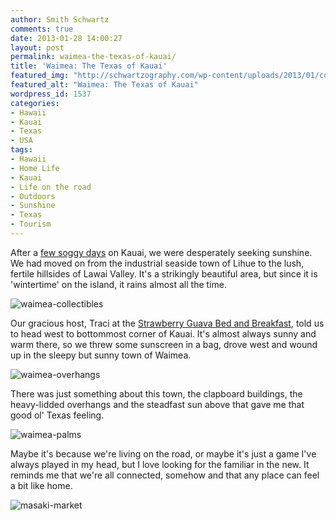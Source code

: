 ```yaml
---
author: Smith Schwartz
comments: true
date: 2013-01-28 14:00:27
layout: post
permalink: waimea-the-texas-of-kauai/
title: 'Waimea: The Texas of Kauai'
featured_img: "http://schwartzography.com/wp-content/uploads/2013/01/county-of-kauai.jpg"
featured_alt: "Waimea: The Texas of Kauai"
wordpress_id: 1537
categories:
- Hawaii
- Kauai
- Texas
- USA
tags:
- Hawaii
- Home Life
- Kauai
- Life on the road
- Outdoors
- Sunshine
- Texas
- Tourism
---
```


After a [few soggy days](http://schwartzography.com/from-red-mud-to-roosters-touchdown-in-kauai/) on Kauai, we were desperately seeking sunshine. We had moved on from the industrial seaside town of Lihue to the lush, fertile hillsides of Lawai Valley. It's a strikingly beautiful area, but since it is 'wintertime' on the island, it rains almost all the time.

![waimea-collectibles](http://schwartzography.com/wp-content/uploads/2013/01/waimea-collectibles.jpg)

Our gracious host, Traci at the [Strawberry Guava Bed and Breakfast](http://www.tripadvisor.com/Hotel_Review-g60615-d591302-Reviews-Strawberry_Guava_Bed_and_Breakfast-Kalaheo_Kauai_Hawaii.html), told us to head west to bottommost corner of Kauai. It's almost always sunny and warm there, so we threw some sunscreen in a bag, drove west and wound up in the sleepy but sunny town of Waimea.

![waimea-overhangs](http://schwartzography.com/wp-content/uploads/2013/01/waimea-overhangs.jpg)

There was just something about this town, the clapboard buildings, the heavy-lidded overhangs and the steadfast sun above that gave me that good ol' Texas feeling. 

![waimea-palms](http://schwartzography.com/wp-content/uploads/2013/01/waimea-palms.jpg)

Maybe it's because we're living on the road, or maybe it's just a game I've always played in my head, but I love looking for the familiar in the new. It reminds me that we're all connected, somehow and that any place can feel a bit like home.

![masaki-market](http://schwartzography.com/wp-content/uploads/2013/01/masaki-market.jpg)



